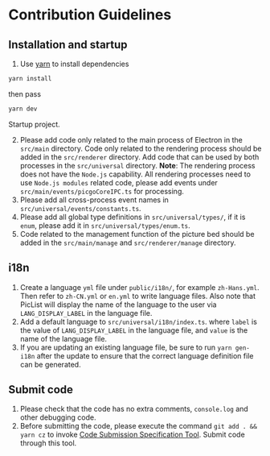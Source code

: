 # Contribution Guidelines

## Installation and startup

1. Use [yarn](https://yarnpkg.com/) to install dependencies

```bash
yarn install
```

then pass

```bash
yarn dev
```

Startup project.

2. Please add code only related to the main process of Electron in the `src/main` directory. Code only related to the rendering process should be added in the `src/renderer` directory. Add code that can be used by both processes in the `src/universal` directory. **Note**: The rendering process does not have the `Node.js` capability. All rendering processes need to use `Node.js modules` related code, please add events under `src/main/events/picgoCoreIPC.ts` for processing.
3. Please add all cross-process event names in `src/universal/events/constants.ts`.
4. Please add all global type definitions in `src/universal/types/`, if it is `enum`, please add it in `src/universal/types/enum.ts`.
5. Code related to the management function of the picture bed should be added in the `src/main/manage` and `src/renderer/manage` directory.

## i18n

1. Create a language `yml` file under `public/i18n/`, for example `zh-Hans.yml`. Then refer to `zh-CN.yml` or `en.yml` to write language files. Also note that PicList will display the name of the language to the user via `LANG_DISPLAY_LABEL` in the language file.
2. Add a default language to `src/universal/i18n/index.ts`. where `label` is the value of `LANG_DISPLAY_LABEL` in the language file, and `value` is the name of the language file.
3. If you are updating an existing language file, be sure to run `yarn gen-i18n` after the update to ensure that the correct language definition file can be generated.

## Submit code

1. Please check that the code has no extra comments, `console.log` and other debugging code.
2. Before submitting the code, please execute the command `git add . && yarn cz` to invoke [Code Submission Specification Tool](https://github.com/PicGo/bump-version). Submit code through this tool.
